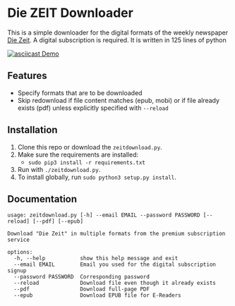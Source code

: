 # Die ZEIT Downloader

This is a simple downloader for the digital formats of the weekly newspaper [Die Zeit](https://www.zeit.de). A digital subscription is required.
It is written in 125 lines of python

[![asciicast Demo](https://asciinema.org/a/yUSupdGELwQc1KvLUlJmbXwch.svg)](https://asciinema.org/a/yUSupdGELwQc1KvLUlJmbXwch)



## Features

* Specify formats that are to be downloaded
* Skip redownload if file content matches (epub, mobi) or if file already exists (pdf) unless explicitly specified with `--reload`


## Installation

1. Clone this repo or download the `zeitdownload.py`.
2. Make sure the requirements are installed:
    * `sudo pip3 install -r requirements.txt`
3. Run with `./zeitdownload.py`.
4. To install globally, run `sudo python3 setup.py install`.

## Documentation

```
usage: zeitdownload.py [-h] --email EMAIL --password PASSWORD [--reload] [--pdf] [--epub]

Download "Die Zeit" in multiple formats from the premium subscription service

options:
  -h, --help           show this help message and exit
  --email EMAIL        Email you used for the digital subscription signup
  --password PASSWORD  Corresponding password
  --reload             Download file even though it already exists
  --pdf                Download full-page PDF
  --epub               Download EPUB file for E-Readers
```
